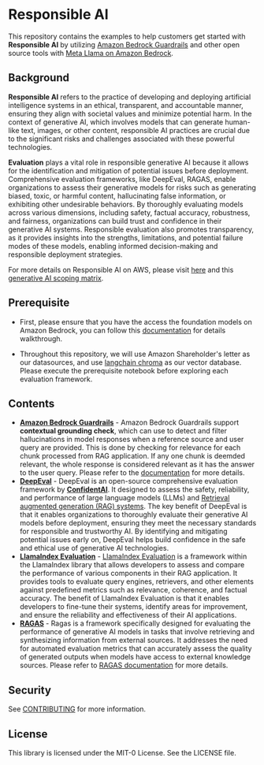 # Responsible AI

This repository contains the examples to help customers get started with **Responsible AI** by utilizing [Amazon Bedrock Guardrails](https://aws.amazon.com/bedrock/guardrails/) and other open source tools with [Meta Llama on Amazon Bedrock](https://aws.amazon.com/bedrock/llama/).

## Background

**Responsible AI** refers to the practice of developing and deploying artificial intelligence systems in an ethical, transparent, and accountable manner, ensuring they align with societal values and minimize potential harm. In the context of generative AI, which involves models that can generate human-like text, images, or other content, responsible AI practices are crucial due to the significant risks and challenges associated with these powerful technologies.

**Evaluation** plays a vital role in responsible generative AI because it allows for the identification and mitigation of potential issues before deployment. Comprehensive evaluation frameworks, like DeepEval, RAGAS, enable organizations to assess their generative models for risks such as generating biased, toxic, or harmful content, hallucinating false information, or exhibiting other undesirable behaviors. By thoroughly evaluating models across various dimensions, including safety, factual accuracy, robustness, and fairness, organizations can build trust and confidence in their generative AI systems. Responsible evaluation also promotes transparency, as it provides insights into the strengths, limitations, and potential failure modes of these models, enabling informed decision-making and responsible deployment strategies.

For more details on Responsible AI on AWS, please visit [here](https://aws.amazon.com/ai/responsible-ai/) and this [generative AI scoping matrix](https://aws.amazon.com/ai/generative-ai/security/scoping-matrix/).

## Prerequisite

- First, please ensure that you have the access the foundation models on Amazon Bedrock, you can follow this [documentation](https://docs.aws.amazon.com/bedrock/latest/userguide/model-access.html) for details walkthrough.

- Throughout this repository, we will use Amazon Shareholder's letter as our datasources, and use [langchain chroma](https://python.langchain.com/docs/integrations/vectorstores/chroma/) as our vector database. Please execute the prerequisite notebook before exploring each evaluation framework.


## Contents
- [**Amazon Bedrock Guardrails**](./contextual-grounding-check/) - Amazon Bedrock Guardrails support **contextual grounding check**, which can use to detect and filter hallucinations in model responses when a reference source and user query are provided. This is done by checking for relevance for each chunk processed from RAG application. If any one chunk is deemded relevant, the whole response is considered relevant as it has the answer to the user query. Please refer to the [documentation](https://docs.aws.amazon.com/bedrock/latest/userguide/guardrails-contextual-grounding-check.html) for more details.
- [**DeepEval**](./deep-eval/) - DeepEval is an open-source comprehensive evaluation framework by [**ConfidentAI**](https://docs.confident-ai.com/). It designed to assess the safety, reliability, and performance of large language models (LLMs) and [Retrieval augmented generation (RAG) systems](https://aws.amazon.com/what-is/retrieval-augmented-generation/). The key benefit of DeepEval is that it enables organizations to thoroughly evaluate their generative AI models before deployment, ensuring they meet the necessary standards for responsible and trustworthy AI. By identifying and mitigating potential issues early on, DeepEval helps build confidence in the safe and ethical use of generative AI technologies.
- [**LlamaIndex Evaluation**](./llama-index-evaluation/) - [LlamaIndex Evaluation](https://docs.llamaindex.ai/en/stable/optimizing/evaluation/evaluation/) is a framework within the LlamaIndex library that allows developers to assess and compare the performance of various components in their RAG application. It provides tools to evaluate query engines, retrievers, and other elements against predefined metrics such as relevance, coherence, and factual accuracy. The benefit of LlamaIndex Evaluation is that it enables developers to fine-tune their systems, identify areas for improvement, and ensure the reliability and effectiveness of their AI applications.
- [**RAGAS**](./ragas/) - Ragas is a framework specifically designed for evaluating the performance of generative AI models in tasks that involve retrieving and synthesizing information from external sources. It addresses the need for automated evaluation metrics that can accurately assess the quality of generated outputs when models have access to external knowledge sources. Please refer to [RAGAS documentation](https://docs.ragas.io/en/stable/) for more details.


## Security

See [CONTRIBUTING](CONTRIBUTING.md#security-issue-notifications) for more information.

## License

This library is licensed under the MIT-0 License. See the LICENSE file.
